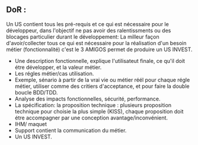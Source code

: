 ## DoR : 
Un US contient tous les pré-requis et ce qui est nécessaire pour le développeur, dans l'objectif ne pas avoir des ralentissments ou des blocages particulier durant le développement:
La milleur façon d'avoir/collecter tous ce qui est nécessaire pour la réalisation d'un besoin métier (fonctionnalité) c'est le 3 AMIGOS permet de produire un US INVEST.


- Une description fonctionnelle, explique l'utilisateut finale, ce qu'il doit étre développer, et la valeur métier.
- Les régles métier/cas utilisation.
- Exemple, sénario à partir de la vrai vie ou métier réél pour chaque régle métier, utiliser comme des critiers d'acceptance, et pour faire la double boucle BDD/TDD.
- Analyse des impacts fonctionnelles, sécurité, performance.
- La spécification:  la proposition technique : plusieurs proposition technique pour choisie la plus simple (KISS), chaque proposition doit étre accompagner par une conception avantage/inconvénient.
- IHM/ maquet
- Support contient la communication du métier.
- Un US INVEST.
 

